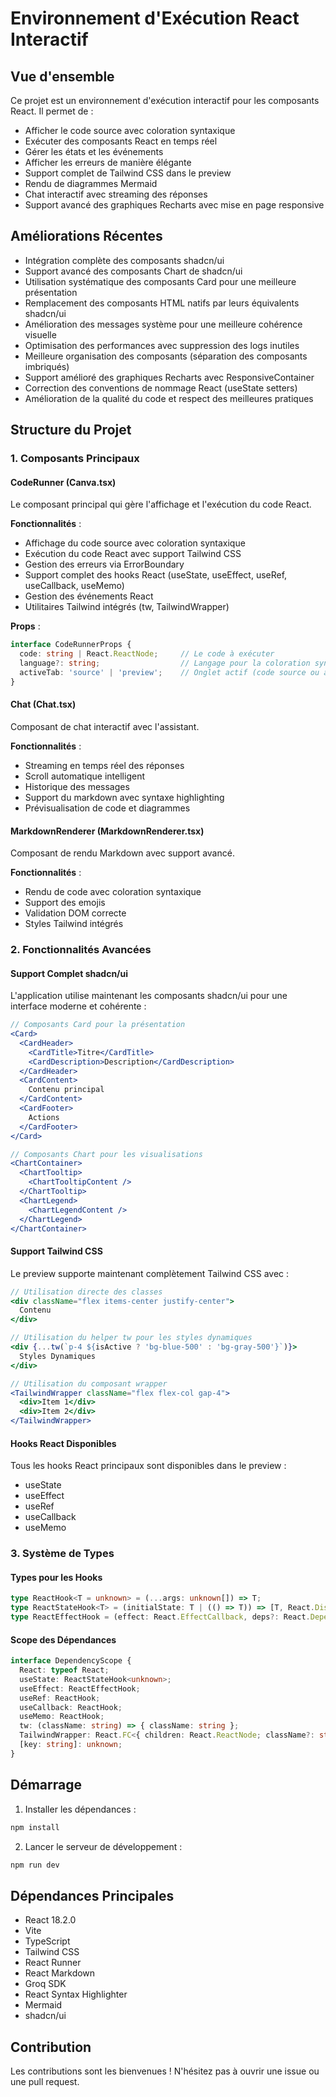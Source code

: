 # Environnement d'Exécution React Interactif

## Vue d'ensemble

Ce projet est un environnement d'exécution interactif pour les composants React. Il permet de :
- Afficher le code source avec coloration syntaxique
- Exécuter des composants React en temps réel
- Gérer les états et les événements
- Afficher les erreurs de manière élégante
- Support complet de Tailwind CSS dans le preview
- Rendu de diagrammes Mermaid
- Chat interactif avec streaming des réponses
- Support avancé des graphiques Recharts avec mise en page responsive

## Améliorations Récentes

- Intégration complète des composants shadcn/ui
- Support avancé des composants Chart de shadcn/ui
- Utilisation systématique des composants Card pour une meilleure présentation
- Remplacement des composants HTML natifs par leurs équivalents shadcn/ui
- Amélioration des messages système pour une meilleure cohérence visuelle
- Optimisation des performances avec suppression des logs inutiles
- Meilleure organisation des composants (séparation des composants imbriqués)
- Support amélioré des graphiques Recharts avec ResponsiveContainer
- Correction des conventions de nommage React (useState setters)
- Amélioration de la qualité du code et respect des meilleures pratiques

## Structure du Projet

### 1. Composants Principaux

#### CodeRunner (Canva.tsx)
Le composant principal qui gère l'affichage et l'exécution du code React.

**Fonctionnalités** :
- Affichage du code source avec coloration syntaxique
- Exécution du code React avec support Tailwind CSS
- Gestion des erreurs via ErrorBoundary
- Support complet des hooks React (useState, useEffect, useRef, useCallback, useMemo)
- Gestion des événements React
- Utilitaires Tailwind intégrés (tw, TailwindWrapper)

**Props** :
```typescript
interface CodeRunnerProps {
  code: string | React.ReactNode;     // Le code à exécuter
  language?: string;                  // Langage pour la coloration syntaxique
  activeTab: 'source' | 'preview';    // Onglet actif (code source ou aperçu)
}
```

#### Chat (Chat.tsx)
Composant de chat interactif avec l'assistant.

**Fonctionnalités** :
- Streaming en temps réel des réponses
- Scroll automatique intelligent
- Historique des messages
- Support du markdown avec syntaxe highlighting
- Prévisualisation de code et diagrammes

#### MarkdownRenderer (MarkdownRenderer.tsx)
Composant de rendu Markdown avec support avancé.

**Fonctionnalités** :
- Rendu de code avec coloration syntaxique
- Support des emojis
- Validation DOM correcte
- Styles Tailwind intégrés

### 2. Fonctionnalités Avancées

#### Support Complet shadcn/ui
L'application utilise maintenant les composants shadcn/ui pour une interface moderne et cohérente :
```jsx
// Composants Card pour la présentation
<Card>
  <CardHeader>
    <CardTitle>Titre</CardTitle>
    <CardDescription>Description</CardDescription>
  </CardHeader>
  <CardContent>
    Contenu principal
  </CardContent>
  <CardFooter>
    Actions
  </CardFooter>
</Card>

// Composants Chart pour les visualisations
<ChartContainer>
  <ChartTooltip>
    <ChartTooltipContent />
  </ChartTooltip>
  <ChartLegend>
    <ChartLegendContent />
  </ChartLegend>
</ChartContainer>
```

#### Support Tailwind CSS
Le preview supporte maintenant complètement Tailwind CSS avec :
```jsx
// Utilisation directe des classes
<div className="flex items-center justify-center">
  Contenu
</div>

// Utilisation du helper tw pour les styles dynamiques
<div {...tw(`p-4 ${isActive ? 'bg-blue-500' : 'bg-gray-500'}`)}>
  Styles Dynamiques
</div>

// Utilisation du composant wrapper
<TailwindWrapper className="flex flex-col gap-4">
  <div>Item 1</div>
  <div>Item 2</div>
</TailwindWrapper>
```

#### Hooks React Disponibles
Tous les hooks React principaux sont disponibles dans le preview :
- useState
- useEffect
- useRef
- useCallback
- useMemo

### 3. Système de Types

#### Types pour les Hooks
```typescript
type ReactHook<T = unknown> = (...args: unknown[]) => T;
type ReactStateHook<T> = (initialState: T | (() => T)) => [T, React.Dispatch<React.SetStateAction<T>>];
type ReactEffectHook = (effect: React.EffectCallback, deps?: React.DependencyList) => void;
```

#### Scope des Dépendances
```typescript
interface DependencyScope {
  React: typeof React;
  useState: ReactStateHook<unknown>;
  useEffect: ReactEffectHook;
  useRef: ReactHook;
  useCallback: ReactHook;
  useMemo: ReactHook;
  tw: (className: string) => { className: string };
  TailwindWrapper: React.FC<{ children: React.ReactNode; className?: string }>;
  [key: string]: unknown;
}
```

## Démarrage

1. Installer les dépendances :
```bash
npm install
```

2. Lancer le serveur de développement :
```bash
npm run dev
```

## Dépendances Principales

- React 18.2.0
- Vite
- TypeScript
- Tailwind CSS
- React Runner
- React Markdown
- Groq SDK
- React Syntax Highlighter
- Mermaid
- shadcn/ui

## Contribution

Les contributions sont les bienvenues ! N'hésitez pas à ouvrir une issue ou une pull request.
